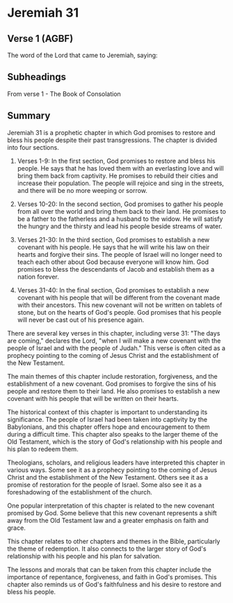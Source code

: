 # Jeremiah 31

## Verse 1 (AGBF)

The word of the Lord that came to Jeremiah, saying:

## Subheadings

From verse 1 - The Book of Consolation

## Summary

Jeremiah 31 is a prophetic chapter in which God promises to restore and bless his people despite their past transgressions. The chapter is divided into four sections.

1. Verses 1-9: In the first section, God promises to restore and bless his people. He says that he has loved them with an everlasting love and will bring them back from captivity. He promises to rebuild their cities and increase their population. The people will rejoice and sing in the streets, and there will be no more weeping or sorrow.

2. Verses 10-20: In the second section, God promises to gather his people from all over the world and bring them back to their land. He promises to be a father to the fatherless and a husband to the widow. He will satisfy the hungry and the thirsty and lead his people beside streams of water.

3. Verses 21-30: In the third section, God promises to establish a new covenant with his people. He says that he will write his law on their hearts and forgive their sins. The people of Israel will no longer need to teach each other about God because everyone will know him. God promises to bless the descendants of Jacob and establish them as a nation forever.

4. Verses 31-40: In the final section, God promises to establish a new covenant with his people that will be different from the covenant made with their ancestors. This new covenant will not be written on tablets of stone, but on the hearts of God's people. God promises that his people will never be cast out of his presence again.

There are several key verses in this chapter, including verse 31: "The days are coming," declares the Lord, "when I will make a new covenant with the people of Israel and with the people of Judah." This verse is often cited as a prophecy pointing to the coming of Jesus Christ and the establishment of the New Testament.

The main themes of this chapter include restoration, forgiveness, and the establishment of a new covenant. God promises to forgive the sins of his people and restore them to their land. He also promises to establish a new covenant with his people that will be written on their hearts.

The historical context of this chapter is important to understanding its significance. The people of Israel had been taken into captivity by the Babylonians, and this chapter offers hope and encouragement to them during a difficult time. This chapter also speaks to the larger theme of the Old Testament, which is the story of God's relationship with his people and his plan to redeem them.

Theologians, scholars, and religious leaders have interpreted this chapter in various ways. Some see it as a prophecy pointing to the coming of Jesus Christ and the establishment of the New Testament. Others see it as a promise of restoration for the people of Israel. Some also see it as a foreshadowing of the establishment of the church.

One popular interpretation of this chapter is related to the new covenant promised by God. Some believe that this new covenant represents a shift away from the Old Testament law and a greater emphasis on faith and grace.

This chapter relates to other chapters and themes in the Bible, particularly the theme of redemption. It also connects to the larger story of God's relationship with his people and his plan for salvation.

The lessons and morals that can be taken from this chapter include the importance of repentance, forgiveness, and faith in God's promises. This chapter also reminds us of God's faithfulness and his desire to restore and bless his people.